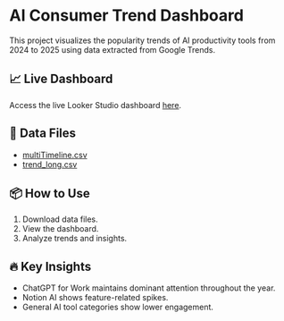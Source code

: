 # AI Consumer Trend Dashboard

This project visualizes the popularity trends of AI productivity tools from 2024 to 2025 using data extracted from Google Trends.

## 📈 Live Dashboard
Access the live Looker Studio dashboard [here](https://lookerstudio.google.com/reporting/55466846-ac24-40c9-9149-8e4c2e1d0076).

## 📂 Data Files
- [multiTimeline.csv](multiTimeline.csv)
- [trend_long.csv](trend_long.csv)

## 📦 How to Use
1. Download data files.
2. View the dashboard.
3. Analyze trends and insights.

## 🔥 Key Insights
- ChatGPT for Work maintains dominant attention throughout the year.
- Notion AI shows feature-related spikes.
- General AI tool categories show lower engagement.
